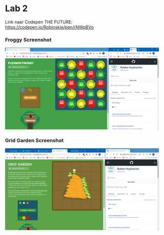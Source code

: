 # Lab 2
Link naar Codepen THE FUTURE: https://codepen.io/Robinskie/pen/rNWpBVo 

### Froggy Screenshot
![screenshot](froggy-screenshot.png "Screenshot")

### Grid Garden Screenshot
![screenshot](grid-garden-screenshot.png "Screenshot")
